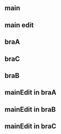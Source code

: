## main
## main edit
## braA
## braC
## braB
## mainEdit in braA
## mainEdit in braB
## mainEdit in braC
